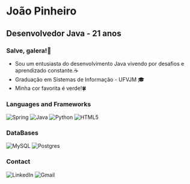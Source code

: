 # João Pinheiro
## Desenvolvedor Java - 21 anos

### Salve, galera!👋

- Sou um entusiasta do desenvolvimento Java vivendo por desafios e aprendizado constante.☕
- Graduação em Sistemas de Informação - UFVJM 🎓
- Minha cor favorita é verde!🍀

### Languages and Frameworks

![Spring](https://img.shields.io/badge/spring-%236DB33F.svg?style=for-the-badge&logo=spring&logoColor=white) 
![Java](https://img.shields.io/badge/java-%23ED8B00.svg?style=for-the-badge&logo=openjdk&logoColor=white)
![Python](https://img.shields.io/badge/python-3670A0?style=for-the-badge&logo=python&logoColor=ffdd54)
![HTML5](https://img.shields.io/badge/html5-%23E34F26.svg?style=for-the-badge&logo=html5&logoColor=white)

### DataBases
![MySQL](https://img.shields.io/badge/mysql-%2300f.svg?style=for-the-badge&logo=mysql&logoColor=white)
![Postgres](https://img.shields.io/badge/postgres-%23316192.svg?style=for-the-badge&logo=postgresql&logoColor=white)

### Contact
![LinkedIn](https://www.linkedin.com/in/joaovitorpinheiros/?style=for-the-badge&logo=linkedin&logoColor=white)
![Gmail](https://mail.google.com/mail/u/0/?tab=rm&ogbl#inbox?style=for-the-badge&logo=gmail&logoColor=white)
